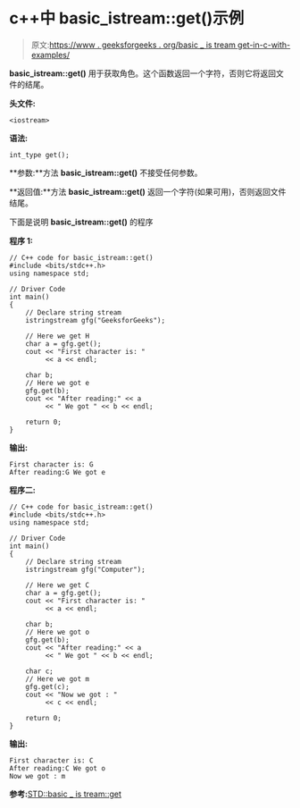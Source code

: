# c++中 basic_istream::get()示例

> 原文:[https://www . geeksforgeeks . org/basic _ is tream get-in-c-with-examples/](https://www.geeksforgeeks.org/basic_istreamget-in-c-with-examples/)

**basic_istream::get()** 用于获取角色。这个函数返回一个字符，否则它将返回文件的结尾。

**头文件:**

```
<iostream>

```

**语法:**

```
int_type get();

```

**参数:**方法 **basic_istream::get()** 不接受任何参数。

**返回值:**方法 **basic_istream::get()** 返回一个字符(如果可用)，否则返回文件结尾。

下面是说明 **basic_istream::get()** 的程序

**程序 1:**

```
// C++ code for basic_istream::get()
#include <bits/stdc++.h>
using namespace std;

// Driver Code
int main()
{
    // Declare string stream
    istringstream gfg("GeeksforGeeks");

    // Here we get H
    char a = gfg.get();
    cout << "First character is: "
         << a << endl;

    char b;
    // Here we got e
    gfg.get(b);
    cout << "After reading:" << a
         << " We got " << b << endl;

    return 0;
}
```

**输出:**

```
First character is: G
After reading:G We got e

```

**程序二:**

```
// C++ code for basic_istream::get()
#include <bits/stdc++.h>
using namespace std;

// Driver Code
int main()
{
    // Declare string stream
    istringstream gfg("Computer");

    // Here we get C
    char a = gfg.get();
    cout << "First character is: "
         << a << endl;

    char b;
    // Here we got o
    gfg.get(b);
    cout << "After reading:" << a
         << " We got " << b << endl;

    char c;
    // Here we got m
    gfg.get(c);
    cout << "Now we got : "
         << c << endl;

    return 0;
}
```

**输出:**

```
First character is: C
After reading:C We got o
Now we got : m

```

**参考:**[STD::basic _ is tream::get](http://www.cplusplus.com/reference/istream/basic_istream/get/)